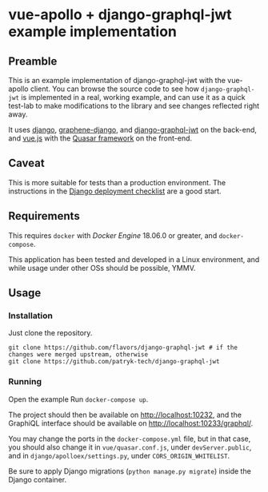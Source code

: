 # vue-apollo + django-graphql-jwt example implementation

## Preamble

This is an example implementation of django-graphql-jwt with the vue-apollo client. You can browse the source code to see how `django-graphql-jwt` is implemented in a real, working example, and can use it as a quick test-lab to make modifications to the library and see changes reflected right away.

It uses [django](https://www.djangoproject.com/), [graphene-django](https://docs.graphene-python.org/projects/django/en/latest/), and [django-graphql-jwt](https://github.com/flavors/django-graphql-jwt) on the back-end, and [vue.js](https://vuejs.org/) with the [Quasar framework](https://quasar.dev/) on the front-end.

## Caveat

This is more suitable for tests than a production environment. The instructions in the [Django deployment checklist](https://docs.djangoproject.com/en/3.0/howto/deployment/checklist/) are a good start.

## Requirements

This requires `docker` with *Docker Engine* 18.06.0 or greater, and `docker-compose`.

This application has been tested and developed in a Linux environment, and while usage under other OSs should be possible, YMMV.

## Usage

### Installation

Just clone the repository.

    git clone https://github.com/flavors/django-graphql-jwt # if the changes were merged upstream, otherwise
    git clone https://github.com/patryk-tech/django-graphql-jwt

### Running

Open the example 
Run `docker-compose up`.

The project should then be available on [http://localhost:10232](http://localhost:10232), and the GraphiQL interface should be available on [http://localhost:10233/graphql/](http://localhost:10233/graphql/).

You may change the ports in the `docker-compose.yml` file, but in that case, you should also change it in `vue/quasar.conf.js`, under `devServer.public`, and in `django/apolloex/settings.py`, under `CORS_ORIGIN_WHITELIST`.

Be sure to apply Django migrations (`python manage.py migrate`) inside the Django container.

